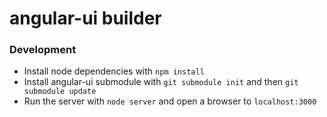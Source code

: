 angular-ui builder
==================

### Development

* Install node dependencies with `npm install`
* Install angular-ui submodule with `git submodule init` and then `git submodule update`
* Run the server with `node server` and open a browser to `localhost:3000`